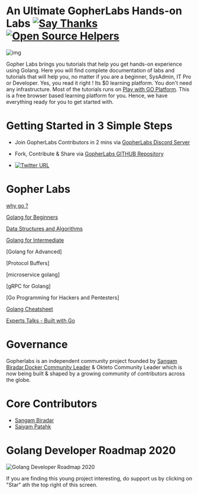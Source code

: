# An Ultimate GopherLabs Hands-on Labs [![Say Thanks](https://img.shields.io/badge/SayThanks.io-%E2%98%BC-1EAEDB.svg)](https://saythanks.io/to/collabnix) [![Open Source Helpers](https://www.codetriage.com/collabnix/gopherlabs/badges/users.svg)](https://www.codetriage.com/collabnix/gopherlabs)

![img](https://raw.githubusercontent.com/sangam14/GopherLabs/master/img_Beginners/Gophernew.png)



Gopher Labs brings you tutorials that help you get hands-on experience using Golang. Here you will find complete documentation of labs and tutorials that will help you, no matter if you are a beginner, SysAdmin, IT Pro or Developer.
Yes, you read it right ! Its $0 learning platform. You don't need any infrastructure. Most of the tutorials runs on [Play with GO Platform](
https://play.golang.org). This is a free browser based learning platform for you. Hence, we have everything ready for you to get started with.


#  Getting Started in 3 Simple Steps

- Join GopherLabs Contributors in 2 mins via [GopherLabs Discord Server](https://discord.gg/S3GtFvT)

- Fork, Contribute & Share via [GopherLabs GITHUB Repository](https://github.com/collabnix/gopherlabs)

-  [![Twitter URL](https://img.shields.io/twitter/url/https/twitter.com/fold_left.svg?style=social&label=Follow%20%40BiradarSangam)](https://twitter.com/BiradarSangam)





# Gopher Labs

[why go ?](https://www.slideshare.net/sangambiradar370/welcome-to-gopherlabs-why-go-golang)

[Golang for Beginners](./Beginners/readme.md) 

[Data Structures and Algorithms](./Data_Structures_Go/README.md) 

[Golang for Intermediate](./Intermediate/readme.md)  

[Golang for Advanced] 

[Protocol Buffers] 

[microservice golang] 

[gRPC for Golang]

[Go Programming for Hackers and Pentesters]

[Golang Cheatsheet](./Golang_Cheatsheet.md)  

[Experts Talks - Built with Go](./BuiltwithGo/redme.md) 


# Governance

Gopherlabs is an independent community project founded by [Sangam Biradar](https://github.com/sangam14),[Docker Community Leader](https://twitter.com/BiradarSangam) & Okteto Community Leader which is now being built & shaped by a growing community of contributors across the globe.

# Core Contributors

- [Sangam Biradar](https://github.com/sangam14)
- [Saiyam Patahk](https://github.com/saiyam1814)



# Golang Developer Roadmap 2020

 ![Golang Developer Roadmap 2020](https://raw.githubusercontent.com/sangam14/GopherLabs/master/img/golang-developer-roadmap.png)
 


If you are finding this young project interesting, do support us by clicking on "Star" ath the top right of this screen.




